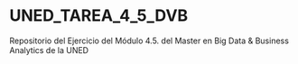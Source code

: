 # UNED_TAREA_4_5_DVB
Repositorio del Ejercicio del Módulo 4.5. del Master en Big Data &amp; Business Analytics de la UNED
